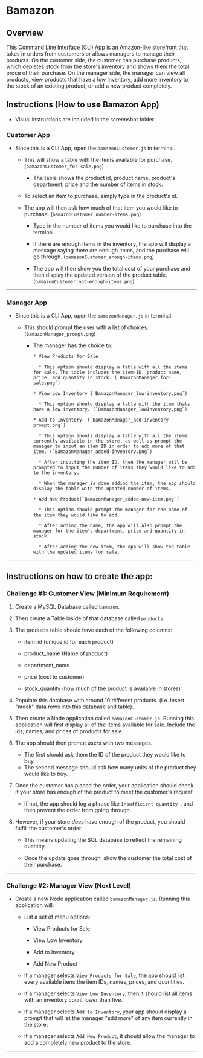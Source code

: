 # Bamazon

## Overview

This Command Line Interface (CLI) App is an Amazon-like storefront that takes in orders from customers or allows managers to manage their products. On the customer side, the customer can purchase products, which depletes stock from the store's inventory and shows them the total proce of their purchase. On the manager side, the manager can view all products, view products that have a low inventory, add more inventory to the stock of an existing product, or add a new product completely.

## Instructions (How to use Bamazon App)

* Visual instructions are included in the screenshot folder.

### Customer App

* Since this is a CLI App, open the `bamazonCustomer.js` in terminal. 

    * This will show a table with the items available for purchase. (`bamazonCustomer_for-sale.png`)

        * The table shows the product id, product name, product's department, price and the number of items in stock. 

    * To select an item to purchase, simply type in the product's id.

    * The app will then ask how much of that item you would like to purchase. (`bamazonCustomer_number-items.png`)

        * Type in the number of items you would like to purchase into the terminal. 

        * If there are enough items in the inventory, the app will display a message saying there are enough items, and the purchase will go through. (`bamazonCustomer_enough-items.png`)

        * The app will then show you the total cost of your purchase and then display the updated version of the product table. (`bamazonCustomer_not-enough-items.png`)

- - -

### Manager App

* Since this is a CLI App, open the `bamazonManager.js` in terminal.

    * This should prompt the user with a list of choices. (`BamazonManager_prompt.png`)

        * The manager has the choice to:

              * View Products for Sale

                * This option should display a table with all the items for sale. The table includes the item-ID, product name, price, and quantity in stock. (`BamazonManager_for-sale.png`)

              * View Low Inventory (`BamazonManager_low-inventory.png`)

                * This option should display a table with the item thats have a low inventory. (`BamazonManager_lowInventory.png`)

              * Add to Inventory  (`BamazonManager_add-inventory-prompt.png`)

                * This option shouls display a table with all the items currently available in the store, as well as prompt the manager to input an item ID in order to add more of that item. (`BamazonManager_added-inventory.png`)

                * After inputting the item ID, then the manager will be prompted to input the number of items they would like to add to the inventory.

                * When the manager is done adding the item, the app should display the table with the updated number of items.

              * Add New Product(`BamazonManager_added-new-item.png`)

                * This option should prompt the manager for the name of the item they would like to add. 

                * After adding the name, the app will also prompt the manager for the item's department, price and quantity in stock.

                * After adding the new item, the app will show the table with the updated items for sale.

- - - 

## Instructions on how to create the app:

### Challenge #1: Customer View (Minimum Requirement)

1. Create a MySQL Database called `bamazon`.

2. Then create a Table inside of that database called `products`.

3. The products table should have each of the following columns:

   * item_id (unique id for each product)

   * product_name (Name of product)

   * department_name

   * price (cost to customer)

   * stock_quantity (how much of the product is available in stores)

4. Populate this database with around 10 different products. (i.e. Insert "mock" data rows into this database and table).

5. Then create a Node application called `bamazonCustomer.js`. Running this application will first display all of the items available for sale. Include the ids, names, and prices of products for sale.

6. The app should then prompt users with two messages.

   * The first should ask them the ID of the product they would like to buy.
   * The second message should ask how many units of the product they would like to buy.

7. Once the customer has placed the order, your application should check if your store has enough of the product to meet the customer's request.

   * If not, the app should log a phrase like `Insufficient quantity!`, and then prevent the order from going through.

8. However, if your store _does_ have enough of the product, you should fulfill the customer's order.

   * This means updating the SQL database to reflect the remaining quantity.
   
   * Once the update goes through, show the customer the total cost of their purchase.

- - -

### Challenge #2: Manager View (Next Level)

* Create a new Node application called `bamazonManager.js`. Running this application will:

  * List a set of menu options:

    * View Products for Sale
    
    * View Low Inventory
    
    * Add to Inventory
    
    * Add New Product

  * If a manager selects `View Products for Sale`, the app should list every available item: the item IDs, names, prices, and quantities.

  * If a manager selects `View Low Inventory`, then it should list all items with an inventory count lower than five.

  * If a manager selects `Add to Inventory`, your app should display a prompt that will let the manager "add more" of any item currently in the store.

  * If a manager selects `Add New Product`, it should allow the manager to add a completely new product to the store.

- - -
